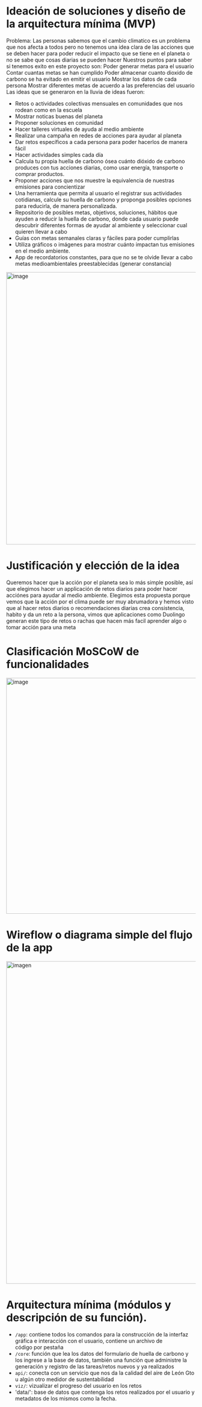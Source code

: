# Ideación de soluciones y diseño de la arquitectura mínima (MVP)
Problema:
Las personas sabemos que el cambio climatico es un problema que nos afecta a todos pero no tenemos una idea clara de las acciones que se deben hacer para poder reducir el impacto que se tiene en el planeta o no se sabe que cosas diarias se pueden hacer
Nuestros puntos para saber si tenemos exito en este proyecto son:
Poder generar metas para el usuario 
Contar cuantas metas se han cumplido 
Poder almacenar cuanto dioxido de carbono se ha evitado en emitir el usuario 
Mostrar los datos de cada persona 
Mostrar diferentes metas de acuerdo a las preferencias del usuario 
Las ideas que se generaron en la lluvia de ideas fueron:
- Retos o actividades colectivas mensuales en comunidades que nos rodean como en la escuela
- Mostrar noticas buenas del planeta 
- Proponer soluciones en comunidad
- Hacer talleres virtuales de ayuda al medio ambiente 
- Realizar una campaña en redes de acciones para ayudar al planeta
- Dar retos específicos a cada persona para poder hacerlos de manera fácil
- Hacer actividades simples cada día 
- Calcula tu propia huella de carbono ósea cuánto dióxido de carbono produces con tus acciones diarias, como usar energía, transporte o comprar productos.
- Proponer acciones que nos muestre la equivalencia de nuestras emisiones para concientizar 
- Una herramienta que permita al usuario el registrar sus actividades cotidianas, calcule su huella de carbono y  proponga posibles opciones para reducirla, de manera personalizada.
- Repositorio de posibles metas, objetivos, soluciones, hábitos que ayuden a reducir la huella de carbono, donde cada usuario puede descubrir diferentes formas de ayudar al ambiente y seleccionar cual quieren llevar a cabo
- Guías  con metas semanales claras y fáciles para poder cumplirlas
- Utiliza gráficos o imágenes para mostrar cuánto impactan tus emisiones en el medio ambiente.
- App de recordatorios constantes, para que no se te olvide llevar a cabo metas medioambientales  preestablecidas (generar constancia)

<img width="1229" height="723" alt="image" src="https://github.com/user-attachments/assets/66141264-ca59-4672-bc0b-091489ddd08f" />

# Justificación y elección de la idea 
Queremos hacer que la acción por el planeta sea lo más simple posible, así que elegimos hacer un applicación de retos diarios para poder hacer acciónes para ayudar al medio ambiente. Elegimos esta propuesta porque vemos que la acción por el clima puede ser muy abrumadora y hemos visto que al hacer retos diarios o recomendaciones diarias crea consistencia, habito y da un reto a la persona, vimos que aplicaciones como Duolingo generan este tipo de retos o rachas que hacen más facil aprender algo o tomar acción para una meta 

# Clasificación MoSCoW de funcionalidades

<img width="1489" height="626" alt="image" src="https://github.com/user-attachments/assets/3ee300f2-0be3-4152-b496-1e599341c5d2" />

# Wireflow o diagrama simple del flujo de la app
<img width="1371" height="856" alt="imagen" src="https://github.com/user-attachments/assets/b0a987f6-9ed5-4672-aeca-88da257c4995" />


# Arquitectura mínima (módulos y descripción de su función).
- `/app`: contiene todos los comandos para la construcción de la interfaz gráfica e interacción con el usuario, contiene un archivo de código por pestaña
- `/core`: función que lea los datos del formulario de huella de carbono y los ingrese a la base de datos, también una función que administre la generación y registro de las tareas/retos nuevos y ya realizados
- `api/`: conecta con un servicio que nos da la calidad del aire de León Gto u algún otro medidor de sustentabilidad
- `viz/`: vizualizar el progreso del usuario en los retos
- 'data/': base de datos que contenga los retos realizados por el usuario y metadatos de los mismos como la fecha.

